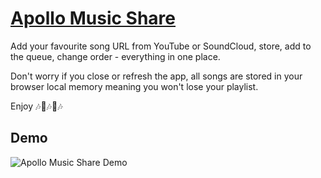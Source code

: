 # [Apollo Music Share](https://yuli-ana.github.io/apollo-music-share/)

Add your favourite song URL from YouTube or SoundCloud, store, add to the queue, change order - everything in one place.

Don't worry if you close or refresh the app, all songs are stored in your browser local memory meaning you won't lose your playlist.

Enjoy 🎶🎵🎶🎵🎶

## Demo

![Apollo Music Share Demo](src/images/demo-1.gif)
